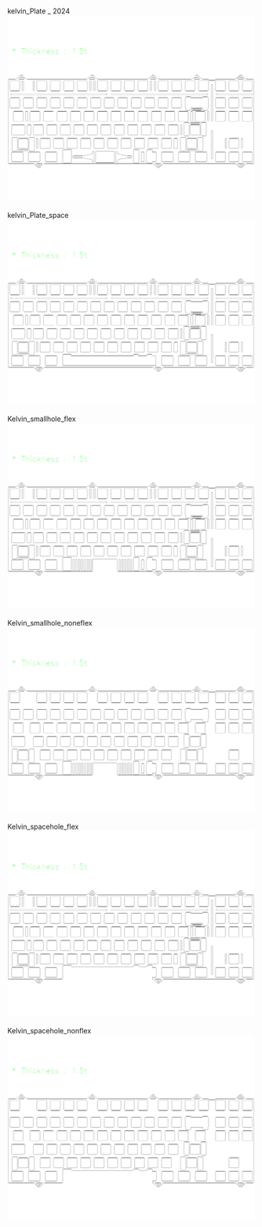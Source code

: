 <br/>kelvin_Plate _ 2024<br/>![image](./kelvin_Plate%20_%202024.png)<br/>
<br/>kelvin_Plate_space<br/>![image](./kelvin_Plate_space.png)<br/>
<br/>Kelvin_smallhole_flex<br/>![image](./Kelvin_smallhole_flex.png)<br/>
<br/>Kelvin_smallhole_noneflex<br/>![image](./Kelvin_smallhole_noneflex.png)<br/>
<br/>Kelvin_spacehole_flex<br/>![image](./Kelvin_spacehole_flex.png)<br/>
<br/>Kelvin_spacehole_nonflex<br/>![image](./Kelvin_spacehole_nonflex.png)<br/>
